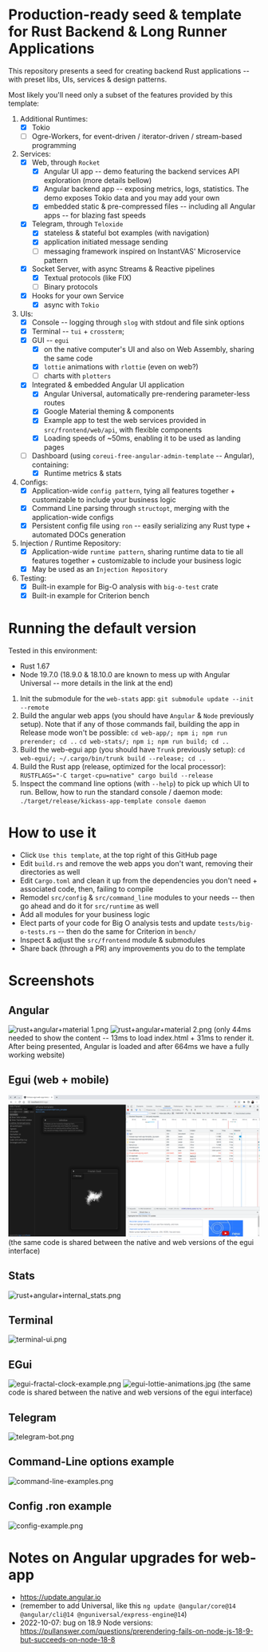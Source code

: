 # Production-ready seed & template for Rust Backend & Long Runner Applications

This repository presents a seed for creating backend Rust applications -- with preset libs, UIs, services & design patterns.

Most likely you'll need only a subset of the features provided by this template:
   1. Additional Runtimes:
      - [X] Tokio
      - [ ] Ogre-Workers, for event-driven / iterator-driven / stream-based programming
   2. Services:
      - [X] Web, through `Rocket`
         - [X] Angular UI app -- demo featuring the backend services API exploration (more details bellow)
         - [X] Angular backend app -- exposing metrics, logs, statistics. The demo exposes Tokio data and you may add your own
         - [X] embedded static & pre-compressed files -- including all Angular apps -- for blazing fast speeds
      - [X] Telegram, through `Teloxide`
         - [X] stateless & stateful bot examples (with navigation)
         - [X] application initiated message sending
         - [ ] messaging framework inspired on InstantVAS' Microservice pattern
      - [X] Socket Server, with async Streams & Reactive pipelines
         - [X] Textual protocols (like FIX)
         - [ ] Binary protocols
      - [X] Hooks for your own Service
         - [X] async with `Tokio`
   3. UIs:
      - [X] Console -- logging through `slog` with stdout and file sink options
      - [X] Terminal --  `tui` + `crossterm`;
      - [X] GUI -- `egui`
         - [X] on the native computer's UI and also on Web Assembly, sharing the same code
         - [X] `lottie` animations with `rlottie` (even on web?)
         - [ ] charts with `plotters`
      - [X] Integrated & embedded Angular UI application
         - [X] Angular Universal, automatically pre-rendering parameter-less routes
         - [X] Google Material theming & components
         - [X] Example app to test the web services provided in `src/frontend/web/api`, with flexible components
         - [X] Loading speeds of ~50ms, enabling it to be used as landing pages
      - [ ] Dashboard (using `coreui-free-angular-admin-template` -- Angular), containing:
         - [X] Runtime metrics & stats
   4. Configs:
      - [X] Application-wide `config pattern`, tying all features together + customizable to include your business logic
      - [X] Command Line parsing through `structopt`, merging with the application-wide configs
      - [X] Persistent config file using `ron` -- easily serializing any Rust type + automated DOCs generation
   5. Injection / Runtime Repository:
      - [X] Application-wide `runtime pattern`, sharing runtime data to tie all features together + customizable to include your business logic
      - [X] May be used as an `Injection Repository`
   6. Testing:
      - [X] Built-in example for Big-O analysis with `big-o-test` crate
      - [X] Built-in example for Criterion bench

# Running the default version

Tested in this environment:
   * Rust 1.67
   * Node 19.7.0 (18.9.0 & 18.10.0 are known to mess up with Angular Universal -- more details in the link at the end)

   1) Init the submodule for the `web-stats` app:
       ```git submodule update --init --remote```
   2) Build the angular web apps (you should have `Angular` & `Node` previously setup). Note that if any of those commands fail, building the app in Release mode won't be possible:
       ```cd web-app/; npm i; npm run prerender; cd ..```
       ```cd web-stats/; npm i; npm run build; cd ..```
   3) Build the web-egui app (you should have `Trunk` previously setup):
       ```cd web-egui/; ~/.cargo/bin/trunk build --release; cd ..```
   4) Build the Rust app (release, optimized for the local processor):
       ```RUSTFLAGS="-C target-cpu=native" cargo build --release```
   5) Inspect the command line options (with `--help`) to pick up which UI to run. Bellow, how to run the standard console / daemon mode:
       ```./target/release/kickass-app-template console daemon```

# How to use it

   * Click `Use this template`, at the top right of this GitHub page
   * Edit `build.rs` and remove the web apps you don't want, removing their directories as well
   * Edit `Cargo.toml` and clean it up from the dependencies you don't need + associated code, then, failing to compile
   * Remodel `src/config` & `src/command_line` modules to your needs -- then go ahead and do it for `src/runtime` as well
   * Add all modules for your business logic
   * Elect parts of your code for Big O analysis tests and update `tests/big-o-tests.rs` -- then do the same for Criterion in `bench/`
   * Inspect & adjust the `src/frontend` module & submodules
   * Share back (through a PR) any improvements you do to the template


# Screenshots

## Angular
![rust+angular+material 1.png](screenshots/rust+angular+material%201.png)
![rust+angular+material 2.png](screenshots/rust+angular+material%202.png)
(only 44ms needed to show the content -- 13ms to load index.html + 31ms to render it. After being presented, Angular is loaded and after 664ms we have a fully working website)

## Egui (web + mobile)
![egui-web.png](screenshots/egui-web.png)
(the same code is shared between the native and web versions of the egui interface)

## Stats
![rust+angular+internal_stats.png](screenshots/rust+angular+internal_stats.png)

## Terminal
![terminal-ui.png](screenshots/terminal-ui.png)

## EGui
![egui-fractal-clock-example.png](screenshots/egui-fractal-clock-example.png)
![egui-lottie-animations.jpg](screenshots/egui-lottie-animations.jpg)
(the same code is shared between the native and web versions of the egui interface)

## Telegram
![telegram-bot.png](screenshots/telegram-bot.png)

## Command-Line options example
![command-line-examples.png](screenshots/command-line-examples.png)

## Config .ron example
![config-example.png](screenshots/config-example.png)


# Notes on Angular upgrades for web-app
   * https://update.angular.io
   * (remember to add Universal, like this `ng update @angular/core@14 @angular/cli@14 @nguniversal/express-engine@14`)
   * 2022-10-07: bug on 18.9 Node versions: https://pullanswer.com/questions/prerendering-fails-on-node-js-18-9-but-succeeds-on-node-18-8
